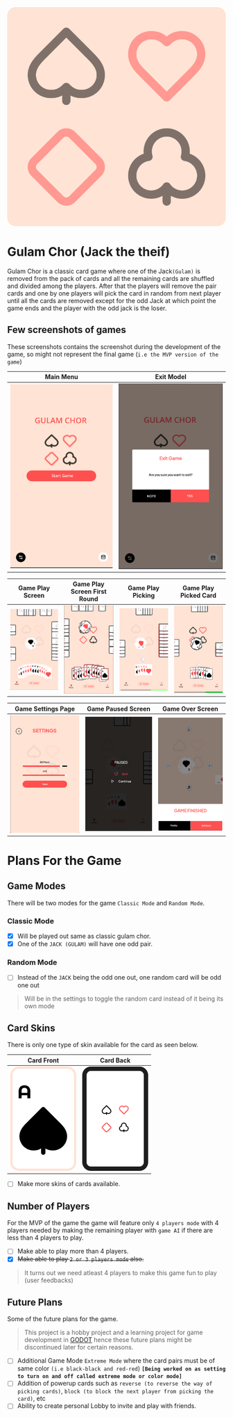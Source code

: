 <div align="center">
    <img src="https://raw.githubusercontent.com/folktalesgaming/gulam-chor/a8ecd1813606b27f019c28d7374c721b9dd531d4/icon.svg" />
</div>

# Gulam Chor (Jack the theif)

Gulam Chor is a classic card game where one of the Jack`(Gulam)` is removed from the pack of cards and all the remaining cards are shuffled and divided among the players. After that the players will remove the pair cards and one by one players will pick the card in random from next player until all the cards are removed except for the odd Jack at which point the game ends and the player with the odd jack is the loser.

## Few screenshots of games

These screenshots contains the screenshot during the development of the game, so might not represent the final game (`i.e the MVP version of the game`)

**Main Menu** | **Exit Model**
--|--
![Main menu](https://github.com/folktalesgaming/gulam-chor/blob/main/git_assets/gulam_chor_main_menu.png?raw=true) | ![Exit Model](https://github.com/folktalesgaming/gulam-chor/blob/main/git_assets/gulam_chor_exit_popup.png?raw=true)

**Game Play Screen** | **Game Play Screen First Round** | **Game Play Picking** | **Game Play Picked Card**
--|--|--|--
![Game Play Screen](https://github.com/folktalesgaming/gulam-chor/blob/main/git_assets/gulam_chor_game_play.png?raw=true) | ![Game Play screen first round](https://github.com/folktalesgaming/gulam-chor/blob/main/git_assets/gulam_chor_game_play_first_round.png?raw=true) | ![Game Play Picking](https://github.com/folktalesgaming/gulam-chor/blob/main/git_assets/gulam_chor_picking.png?raw=true) | ![Game play picked](https://github.com/folktalesgaming/gulam-chor/blob/main/git_assets/gulam_chor_pick_by_player.png?raw=true)

**Game Settings Page** | **Game Paused Screen** | **Game Over Screen**
--|--|--
![Game setting page](https://github.com/folktalesgaming/gulam-chor/blob/main/git_assets/gulam_chor_settings.png?raw=true) | ![Game paused screen](https://github.com/folktalesgaming/gulam-chor/blob/main/git_assets/gulam_chor_paused.png?raw=true) | ![Game over screen](https://github.com/folktalesgaming/gulam-chor/blob/main/git_assets/gulam_chor_game_over.png?raw=true)

# Plans For the Game

## Game Modes

There will be two modes for the game `Classic Mode` and `Random Mode`.

### Classic Mode

- [x] Will be played out same as classic gulam chor.
- [x] One of the `JACK (GULAM)` will have one odd pair.

### Random Mode

- [ ] Instead of the `JACK` being the odd one out, one random card will be odd one out

> Will be in the settings to toggle the random card instead of it being its own mode

## Card Skins

There is only one type of skin available for the card as seen below.

**Card Front** | **Card Back**
--|--
![skin card front](https://github.com/folktalesgaming/gulam-chor/blob/main/Assets/UI/Cards/card_a_spade.png?raw=true) | ![skin card back](https://github.com/folktalesgaming/gulam-chor/blob/main/Assets/UI/Cards/new_card_back.png?raw=true)

- [ ] Make more skins of cards available.

## Number of Players

For the MVP of the game the game will feature only `4 players mode` with 4 players needed by making the remaining player with `game AI` if there are less than 4 players to play.

- [ ] Make able to play more than 4 players.
- [x] ~~Make able to play `2 or 3 players mode` also.~~

> It turns out we need atleast 4 players to make this game fun to play (user feedbacks)

## Future Plans

Some of the future plans for the game.

> This project is a hobby project and a learning project for game development in [GODOT](https://godotengine.org/) hence these future plans might be discontinued later for certain reasons.

- [ ] Additional Game Mode `Extreme Mode` where the card pairs must be of same color `(i.e black-black and red-red`) **`[Being worked on as setting to turn on and off called extreme mode or color mode]`**
- [ ] Addition of powerup cards such as `reverse (to reverse the way of picking cards)`, `block (to block the next player from picking the card)`, etc
- [ ] Ability to create personal Lobby to invite and play with friends.
